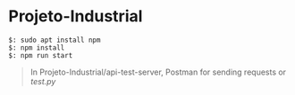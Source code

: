 # Projeto-Industrial
	$: sudo apt install npm
	$: npm install
	$: npm run start
> In Projeto-Industrial/api-test-server, Postman for sending requests or *test.py*
